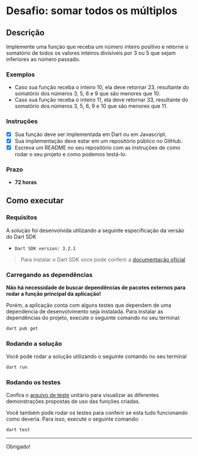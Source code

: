 
# Desafio: somar todos os múltiplos

## Descrição

Implemente uma função que receba um número inteiro positivo e retorne o somatório de todos os valores
inteiros divisíveis por 3 ou 5 que sejam inferiores ao número passado.

### Exemplos

- Caso sua função receba o inteiro 10, ela deve retornar 23, resultante do somatório dos números 3, 5, 6 e
9 que são menores que 10.
- Caso sua função receba o inteiro 11, ela deve retornar 33, resultante do somatório dos números 3, 5, 6, 9
e 10 que são menores que 11.

### Instruções

- [x] Sua função deve ser implementada em Dart ou em Javascript.
- [x] Sua implementação deve estar em um repositório público no GitHub.
- [x] Escreva um README no seu repositório com as instruções de como rodar o seu projeto e como
podemos testá-lo.

### Prazo

- **72 horas**

## Como executar

### Requisitos

A solução foi desenvolvida utilizando a seguinte especificação da versão do Dart SDK

- `Dart SDK version: 3.2.1`

> Para instalar o Dart SDK voce pode conferir a [documentação oficial](https://dart.dev/tutorials/server/get-started#2-install-dart)

### Carregando as dependências

**Não há necessidade de buscar dependências de pacotes externos para rodar a função principal da aplicação!** 

Porém, a aplicação conta com alguns testes que dependem de uma dependencia de desenvolvimento seja instalada. Para instalar as dependências do projeto, execute o seguinte comando no seu terminal:

```bash
dart pub get
```

### Rodando a solução

Você pode rodar a solução utilizando o seguinte comando no seu terminal

```bash
dart run
```

### Rodando os testes

Confira o [arquivo de teste](test/desafio_test.dart)  unitário para visualizar as diferentes demonstrações propostas de uso das funções criadas.

Você também pode rodar os testes para conferir se esta tudo funcionando como deveria. Para isso, execute o seguinte comando:

```bash
dart test
```

---

Obrigado!
